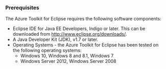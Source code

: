 ### Prerequisites ###

The Azure Toolkit for Eclipse requires the following software components:

* Eclipse IDE for Java EE Developers, Indigo or later. This can be downloaded from <http://www.eclipse.org/downloads/>.
* A Java Developer Kit (JDK), v1.7 or later. 
* Operating Systems - the Azure Toolkit for Eclipse has been tested on the following operating systems:
    * Windows 10, Windows 8 and 8.1, Windows 7
    * Windows Server 2012, Windows Server 2008

